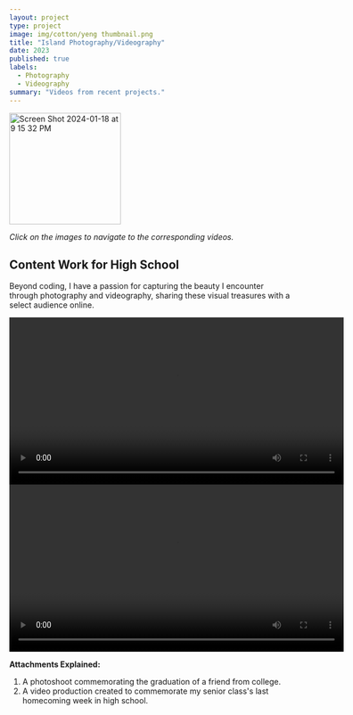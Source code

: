 ```yaml
---
layout: project
type: project
image: img/cotton/yeng thumbnail.png
title: "Island Photography/Videography"
date: 2023
published: true
labels:
  - Photography
  - Videography
summary: "Videos from recent projects."
---
```



<Row>
        <a href="https://github.com/RonanAndal/RonanAndal.github.io/assets/156995607/4b1f245e-b8b1-43d8-be26-9c197208094d"><img width="200" alt="Screen Shot 2024-01-18 at 9 15 32 PM" src="https://github.com/RonanAndal/RonanAndal.github.io/assets/156995607/64034e93-6bfb-4486-b4d8-d11f6f195417"></a>
</Row>


*Click on the images to navigate to the corresponding videos.*


## Content Work for High School
<p>Beyond coding, I have a passion for capturing the beauty I encounter through photography and videography, sharing these visual treasures with a select audience online.</p>

<video width="600" controls>
  <source src="../img/cotton/hoco%202020%20video.mp4" type="video/mp4">
  Your browser does not support the video tag.
</video>

<video width="600" controls>
  <source src="../img/cotton/mckinley%20thank%20you%20vid%20final.mp4" type="video/mp4">
  Your browser does not support the video tag.
</video>

<p><strong>Attachments Explained:</strong></p>
<ol>
    <li>A photoshoot commemorating the graduation of a friend from college.</li>
    <li>A video production created to commemorate my senior class's last homecoming week in high school.</li>
</ol>


